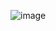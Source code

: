 ![image](https://github.com/farihachaiti/Visual_Grounding_using_CLIP-DL/assets/28699352/2d3141d7-1125-48c1-8a3f-19d565cb6d3e)
